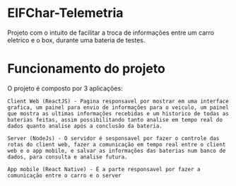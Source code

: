 # EIFChar-Telemetria
  Projeto com o intuito de facilitar a troca de informações entre um carro eletrico e o box, durante uma bateria de testes.

# Funcionamento do projeto
  O projeto é composto por 3 aplicações:
    
    Client Web (ReactJS) - Pagina responsavel por mostrar em uma interface grafica, um painel para envio de informações para o veiculo, um painel que mostra as ultimas informações recebidas e um historico de todas as baterias feitas, assim possibilitando tanto analise em tempo real do dados quanto analise após a conclusão da bateria.
    
    Server (NodeJs) - O servidor é sesponsavel por fazer o controle das rotas do client web, fazer a comunicação em tempo real entre o client web e o app mobile, e salvar as informações das baterias num banco de dados, para consulta e analise futura.
    
    App mobile (React Native) - É a parte responsavel por fazer a comunicação entre o carro e o server

